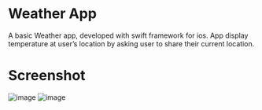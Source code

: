 # Weather App

A basic Weather app, developed with swift framework for ios. App display temperature at user’s location by asking user to share their current location.

# Screenshot 
![image](https://github.com/AnshikaSrivastava25/WeatherApp-Swift-/assets/75130949/1b2bc0a9-53ab-462d-8c1e-f8ebd951ab2f)  ![image](https://github.com/AnshikaSrivastava25/WeatherApp-Swift-/assets/75130949/8d587779-2514-4028-b86b-e175086ebffa)

